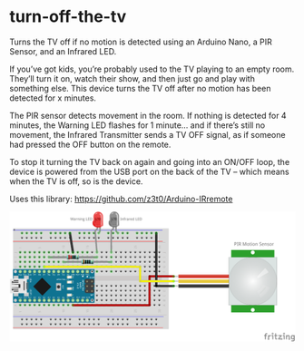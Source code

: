 # turn-off-the-tv
Turns the TV off if no motion is detected using an Arduino Nano, a PIR Sensor, and an Infrared LED.

If you’ve got kids, you’re probably used to the TV playing to an empty room. They’ll turn it on, watch their show, and then just go and play with something else. This device turns the TV off after no motion has been detected for x minutes.

The PIR sensor detects movement in the room. If nothing is detected for 4 minutes, the Warning LED flashes for 1 minute… and if there’s still no movement, the Infrared Transmitter sends a TV OFF signal, as if someone had pressed the OFF button on the remote.

To stop it turning the TV back on again and going into an ON/OFF loop, the device is powered from the USB port on the back of the TV – which means when the TV is off, so is the device.

Uses this library: https://github.com/z3t0/Arduino-IRremote

![Wiring Diagram](turnOffTheTV_bb.png)
